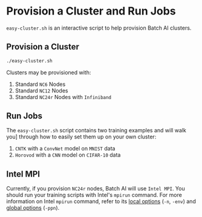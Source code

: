 # Provision a Cluster and Run Jobs

`easy-cluster.sh` is an interactive script to help provision Batch AI clusters.

## Provision a Cluster

```sh
./easy-cluster.sh
```

Clusters may be provisioned with:

1. Standard `NC6` Nodes
2. Standard `NC12` Nodes
3. Standard `NC24r` Nodes with `Infiniband`

## Run Jobs

The `easy-cluster.sh` script contains two training examples and will walk you]
through how to easily set them up on your own cluster:

1. `CNTK` with a `ConvNet` model on `MNIST` data
2. `Horovod` with a `CNN` model on `CIFAR-10` data

## Intel MPI

Currently, if you provision `NC24r` nodes, Batch AI will use `Intel MPI`.
You should run your training scripts with Intel's `mpirun` command.
For more information on Intel `mpirun` command, refer to its
[local options](https://software.intel.com/en-us/mpi-developer-reference-linux-local-options)
(`-n`, `-env`) and [global options](https://software.intel.com/en-us/mpi-developer-reference-linux-global-options)
(`-ppn`).